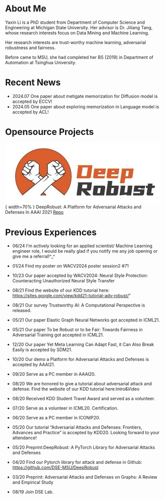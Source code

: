 <!-- 
---
layout: default

---
Text can be **bold**, _italic_, or ~~strikethrough~~.

[Link to another page](./another-page.html).

There should be whitespace between paragraphs.

There should be whitespace between paragraphs. We recommend including a README, or a file with information about your project.

# Header 1

This is a normal paragraph following a header. GitHub is a code hosting platform for version control and collaboration. It lets you and others work together on projects from anywhere.

## Header 2

> This is a blockquote following a header.
>
> When something is important enough, you do it even if the odds are not in your favor.

### Header 3

```js
// Javascript code with syntax highlighting.
var fun = function lang(l) {
  dateformat.i18n = require('./lang/' + l)
  return true;
}
```

```ruby
# Ruby code with syntax highlighting
GitHubPages::Dependencies.gems.each do |gem, version|
  s.add_dependency(gem, "= #{version}")
end
```

#### Header 4

*   This is an unordered list following a header.
*   This is an unordered list following a header.
*   This is an unordered list following a header.

##### Header 5

1.  This is an ordered list following a header.
2.  This is an ordered list following a header.
3.  This is an ordered list following a header.

###### Header 6

| head1        | head two          | three |
|:-------------|:------------------|:------|
| ok           | good swedish fish | nice  |
| out of stock | good and plenty   | nice  |
| ok           | good `oreos`      | hmm   |
| ok           | good `zoute` drop | yumm  |

### There's a horizontal rule below this.

* * *

### Here is an unordered list:

*   Item foo
*   Item bar
*   Item baz
*   Item zip

### And an ordered list:

1.  Item one
1.  Item two
1.  Item three
1.  Item four

### And a nested list:

- level 1 item
  - level 2 item
  - level 2 item
    - level 3 item
    - level 3 item
- level 1 item
  - level 2 item
  - level 2 item
  - level 2 item
- level 1 item
  - level 2 item
  - level 2 item
- level 1 item

### Small image

![Octocat](https://github.githubassets.com/images/icons/emoji/octocat.png)

### Large image

![Branching](https://guides.github.com/activities/hello-world/branching.png)


### Definition lists can be used with HTML syntax.

<dl>
<dt>Name</dt>
<dd>Godzilla</dd>
<dt>Born</dt>
<dd>1952</dd>
<dt>Birthplace</dt>
<dd>Japan</dd>
<dt>Color</dt>
<dd>Green</dd>
</dl>

```
Long, single-line code blocks should not wrap. They should horizontally scroll if they are too long. This line should be long enough to demonstrate this.
```

```
The final element.
```

-->


# About Me

Yaxin Li is a PhD student from Department of Computer Science and Engineering at Michigan State University. Her advisor is Dr. Jiliang Tang, whose research interests focus on Data Mining and Machine Learning.

Her research interests are trust-worthy machine learning, adversarial robustness and fairness.

Before came to MSU, she had completed her BS (2019) in Department of Automation at Tsinghua University.

# Recent News

*   2024.07 One paper about metigate memorization for Diffusion model is accepted by ECCV!
*   2024.05 One paper about exploring memorization in Language model is accepted by ACL!

# Opensource Projects

![deeprobust](/assets/img/Deeprobust.png){ width=70% }
DeepRobust: A Platform for Adversarial Attacks and Defenses
In AAAI 2021
[Repo](https://github.com/DSE-MSU/DeepRobust)

# Previous Experiences

*   06/24 I'm actively looking for an applied scientist/ Machine Learning engineer role, I would be really glad if you notify me any job opening or give me a referral!^_^

*   01/24 Find my poster on WACV2024 poster session2 #71

*   10/23 Our paper accepted by WACV2024: Neural Style Protection: Counteracting Unauthorized Neural Style Transfer

*   08/21 Find the website of our KDD tutorial here: https://sites.google.com/view/kdd21-tutorial-adv-robust/"

*   08/21 Our survey Trustworthy AI: A Computational Perspective is released.

*   05/21 Our paper Elastic Graph Neural Networks got accepted in ICML21.

*   05/21 Our paper To be Robust or to be Fair: Towards Fairness in Adversarial Training got accepted in ICML21.

*   12/20 Our paper Yet Meta Learning Can Adapt Fast, it Can Also Break Easily is accepted by SDM21.

*   10/20 Our demo a Platform for Adversarial Attacks and Defenses is accepted by AAAI21.

*   09/20 Serve as a PC member in AAAI20.

*   08/20 We are honored to give a tutorial about adversarial attack and defense. Find the website of our KDD tutorial here:Intro&Video

*   08/20 Received KDD Student Travel Award and served as a volunteer.

*   07/20 Serve as a volunteer in ICML20. Certification.

*   06/20 Serve as a PC member in ICONIP20.

*   05/20 Our tutorial “Adversarial Attacks and Defenses: Frontiers, Advances and Practice” is accepted by KDD20. Looking forward to your attendance!

*   05/20 Preprint:DeepRobust: A PyTorch Library for Adversarial Attacks and Defenses

*   04/20 Find our Pytorch library for attack and defense in Github: https://github.com/DSE-MSU/DeepRobust

*   03/20 Preprint: Adversarial Attacks and Defenses on Graphs: A Review and Empirical Study

*   08/19 Join DSE Lab.
